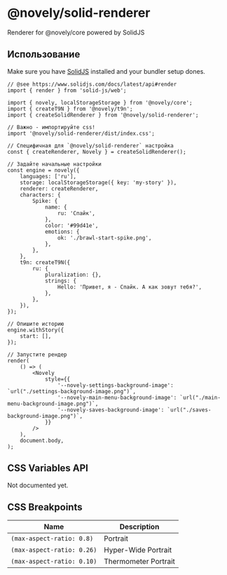 # @novely/solid-renderer

Renderer for @novely/core powered by SolidJS

## Использование

Make sure you have [SolidJS](https://www.solidjs.com/) installed and your bundler setup dones.

```tsx
// @see https://www.solidjs.com/docs/latest/api#render
import { render } from 'solid-js/web';

import { novely, localStorageStorage } from '@novely/core';
import { createT9N } from '@novely/t9n';
import { createSolidRenderer } from '@novely/solid-renderer';

// Важно - импортируйте css!
import '@novely/solid-renderer/dist/index.css';

// Специфичная для `@novely/solid-renderer` настройка
const { createRenderer, Novely } = createSolidRenderer();

// Задайте начальные настройки
const engine = novely({
	languages: ['ru'],
	storage: localStorageStorage({ key: 'my-story' }),
	renderer: createRenderer,
	characters: {
		Spike: {
			name: {
				ru: 'Спайк',
			},
			color: '#99d41e',
			emotions: {
				ok: './brawl-start-spike.png',
			},
		},
	},
	t9n: createT9N({
		ru: {
			pluralization: {},
			strings: {
				Hello: 'Привет, я - Спайк. А как зовут тебя?',
			},
		},
	}),
});

// Опишите историю
engine.withStory({
	start: [],
});

// Запустите рендер
render(
	() => (
		<Novely
			style={{
				'--novely-settings-background-image': `url("./settings-background-image.png")`,
				'--novely-main-menu-background-image': `url("./main-menu-background-image.png")`,
				'--novely-saves-background-image': `url("./saves-background-image.png")`,
			}}
		/>
	),
	document.body,
);
```

## CSS Variables API

Not documented yet.

## CSS Breakpoints

| Name                       | Description          |
| -------------------------- | -------------------- |
| `(max-aspect-ratio: 0.8)`  | Portrait             |
| `(max-aspect-ratio: 0.26)` | Hyper-Wide Portrait  |
| `(max-aspect-ratio: 0.10)` | Thermometer Portrait |
